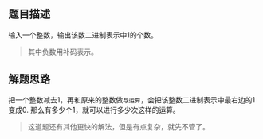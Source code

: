 ## 题目描述

输入一个整数，输出该数二进制表示中1的个数。
> 其中负数用补码表示。

## 解题思路

把一个整数减去1，再和原来的整数做`与运算`，会把该整数二进制表示中最右边的1变成0.
那么有多少个1，就可以进行多少次这样的运算。

> 这道题还有其他更快的解法，但是有点复杂，就先不管了。